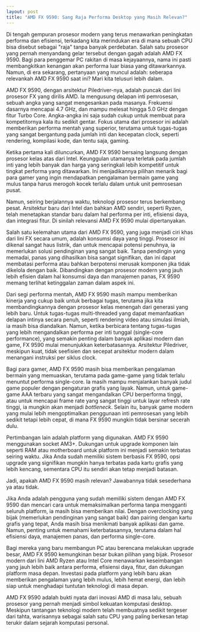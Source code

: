 ```yaml
---
layout: post
title: "AMD FX 9590: Sang Raja Performa Desktop yang Masih Relevan?"
---
```


Di tengah gempuran prosesor modern yang terus menawarkan peningkatan performa dan efisiensi, terkadang kita merindukan era di mana sebuah CPU bisa disebut sebagai "raja" tanpa banyak perdebatan. Salah satu prosesor yang pernah menyandang gelar tersebut dengan gagah adalah AMD FX 9590. Bagi para penggemar PC rakitan di masa kejayaannya, nama ini pasti membangkitkan kenangan akan performa luar biasa yang ditawarkannya. Namun, di era sekarang, pertanyaan yang muncul adalah: seberapa relevankah AMD FX 9590 saat ini? Mari kita telusuri lebih dalam.

AMD FX 9590, dengan arsitektur Piledriver-nya, adalah puncak dari lini prosesor FX yang dirilis AMD. Ia mengusung delapan inti pemrosesan, sebuah angka yang sangat mengesankan pada masanya. Frekuensi dasarnya mencapai 4.7 GHz, dan mampu melesat hingga 5.0 GHz dengan fitur Turbo Core. Angka-angka ini saja sudah cukup untuk membuat para kompetitornya kala itu sedikit gentar. Fokus utama dari prosesor ini adalah memberikan performa mentah yang superior, terutama untuk tugas-tugas yang sangat bergantung pada jumlah inti dan kecepatan clock, seperti rendering, kompilasi kode, dan tentu saja, gaming.

Ketika pertama kali diluncurkan, AMD FX 9590 bersaing langsung dengan prosesor kelas atas dari Intel. Keunggulan utamanya terletak pada jumlah inti yang lebih banyak dan harga yang seringkali lebih kompetitif untuk tingkat performa yang ditawarkan. Ini menjadikannya pilihan menarik bagi para gamer yang ingin mendapatkan pengalaman bermain game yang mulus tanpa harus merogoh kocek terlalu dalam untuk unit pemrosesan pusat.

Namun, seiring berjalannya waktu, teknologi prosesor terus berkembang pesat. Arsitektur baru dari Intel dan bahkan AMD sendiri, seperti Ryzen, telah menetapkan standar baru dalam hal performa per inti, efisiensi daya, dan integrasi fitur. Di sinilah relevansi AMD FX 9590 mulai dipertanyakan.

Salah satu kelemahan utama dari AMD FX 9590, yang juga menjadi ciri khas dari lini FX secara umum, adalah konsumsi daya yang tinggi. Prosesor ini dikenal sangat haus listrik, dan untuk mencapai potensi penuhnya, ia memerlukan solusi pendinginan yang sangat baik. Tanpa pendingin yang memadai, panas yang dihasilkan bisa sangat signifikan, dan ini dapat membatasi performa atau bahkan berpotensi merusak komponen jika tidak dikelola dengan baik. Dibandingkan dengan prosesor modern yang jauh lebih efisien dalam hal konsumsi daya dan manajemen panas, FX 9590 memang terlihat ketinggalan zaman dalam aspek ini.

Dari segi performa mentah, AMD FX 9590 masih mampu memberikan kinerja yang cukup baik untuk berbagai tugas, terutama jika kita membandingkannya dengan prosesor kelas menengah dari generasi yang lebih baru. Untuk tugas-tugas multi-threaded yang dapat memanfaatkan delapan intinya secara penuh, seperti rendering video atau simulasi ilmiah, ia masih bisa diandalkan. Namun, ketika berbicara tentang tugas-tugas yang lebih mengandalkan performa per inti tunggal (single-core performance), yang semakin penting dalam banyak aplikasi modern dan game, FX 9590 mulai menunjukkan keterbatasannya. Arsitektur Piledriver, meskipun kuat, tidak seefisien dan secepat arsitektur modern dalam menangani instruksi per siklus clock.

Bagi para gamer, AMD FX 9590 masih bisa memberikan pengalaman bermain yang memuaskan, terutama pada game-game yang tidak terlalu menuntut performa single-core. Ia masih mampu menjalankan banyak judul game populer dengan pengaturan grafis yang layak. Namun, untuk game-game AAA terbaru yang sangat mengandalkan CPU berperforma tinggi, atau untuk mencapai frame rate yang sangat tinggi untuk layar refresh rate tinggi, ia mungkin akan menjadi *bottleneck*. Selain itu, banyak game modern yang mulai lebih mengoptimalkan penggunaan inti pemrosesan yang lebih sedikit tetapi lebih cepat, di mana FX 9590 mungkin tidak bersinar secerah dulu.

Pertimbangan lain adalah platform yang digunakan. AMD FX 9590 menggunakan socket AM3+. Dukungan untuk upgrade komponen lain seperti RAM atau motherboard untuk platform ini menjadi semakin terbatas seiring waktu. Jika Anda sudah memiliki sistem berbasis FX 9590, opsi upgrade yang signifikan mungkin hanya terbatas pada kartu grafis yang lebih kencang, sementara CPU itu sendiri akan tetap menjadi batasan.

Jadi, apakah AMD FX 9590 masih relevan? Jawabannya tidak sesederhana ya atau tidak.

Jika Anda adalah pengguna yang sudah memiliki sistem dengan AMD FX 9590 dan mencari cara untuk memaksimalkan performa tanpa mengganti seluruh platform, ia masih bisa memberikan nilai. Dengan overclocking yang bijak (memerlukan pendinginan yang sangat baik) dan pairing dengan kartu grafis yang tepat, Anda masih bisa menikmati banyak aplikasi dan game. Namun, penting untuk memahami keterbatasannya, terutama dalam hal efisiensi daya, manajemen panas, dan performa single-core.

Bagi mereka yang baru membangun PC atau berencana melakukan upgrade besar, AMD FX 9590 kemungkinan besar bukan pilihan yang bijak. Prosesor modern dari lini AMD Ryzen atau Intel Core menawarkan keseimbangan yang jauh lebih baik antara performa, efisiensi daya, fitur, dan dukungan platform masa depan. Investasi pada platform yang lebih baru akan memberikan pengalaman yang lebih mulus, lebih hemat energi, dan lebih siap untuk menghadapi tuntutan teknologi di masa depan.

AMD FX 9590 adalah bukti nyata dari inovasi AMD di masa lalu, sebuah prosesor yang pernah menjadi simbol kekuatan komputasi desktop. Meskipun tantangan teknologi modern telah membuatnya sedikit tergeser dari tahta, warisannya sebagai salah satu CPU yang paling berkesan tetap terukir dalam sejarah komputasi personal.
